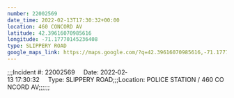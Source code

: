 ```yaml
---
number: 22002569
date_time: 2022-02-13T17:30:32+00:00
location: 460 CONCORD AV
latitude: 42.39616070985616
longitude: -71.17770145236408
type: SLIPPERY ROAD
google_maps_link: https://maps.google.com/?q=42.39616070985616,-71.17770145236408
---
```


;;;Incident #: 22002569     Date: 2022‐02‐13 17:30:32     Type: SLIPPERY ROAD;;;Location: POLICE STATION / 460 CONCORD AV;;;;;;
